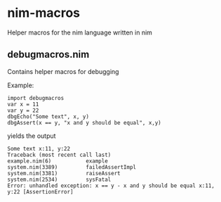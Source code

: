 # nim-macros
Helper macros for the nim language written in nim

## debugmacros.nim
Contains helper macros for debugging

Example:
    
    import debugmacros
    var x = 11
    var y = 22
    dbgEcho("Some text", x, y)
    dbgAssert(x == y, "x and y should be equal", x,y)

yields the output

    Some text x:11, y:22
    Traceback (most recent call last)
    example.nim(6)           example
    system.nim(3389)         failedAssertImpl
    system.nim(3381)         raiseAssert
    system.nim(2534)         sysFatal
    Error: unhandled exception: x == y - x and y should be equal x:11, y:22 [AssertionError]

